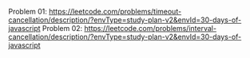 Problem 01: https://leetcode.com/problems/timeout-cancellation/description/?envType=study-plan-v2&envId=30-days-of-javascript
Problem 02: https://leetcode.com/problems/interval-cancellation/description/?envType=study-plan-v2&envId=30-days-of-javascript
